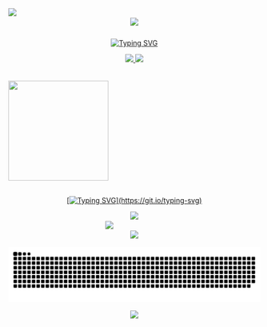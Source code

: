 <img src="https://64.media.tumblr.com/005e37a86478a9c92da7d4d3d7464b40/2bd29f0062317531-b1/s400x600/c7edc142895bc810339223dfddf2aa57ced0c32b.gif" width="1000"/>
<div align="center">
<img height = "80px" src = "https://user-images.githubusercontent.com/92947069/183311882-d6cec5b0-18e8-48cf-a551-098f295fbce5.gif"/>

 ###

[![Typing SVG](https://readme-typing-svg.herokuapp.com?font=Poppins&size=24&pause=500&color=0000FF&v&center=true&width=1000&lines=Seja+muito+bem+vinda(o)+ao+meu+Perfil!+✨)](https://git.io/typing-svg)


<div align="center">
  <a href="https://github.com/nabilasampaio2005/">
  <img height="170em" src="https://github-readme-stats.vercel.app/api?username=nabilasampaio2005&show_icons=true&theme=dark&include_all_commits=true&title_color=0000FF&icon_color=0000FF&count_private=true"/>
  <img height="170em" src="https://github-readme-stats.vercel.app/api/top-langs/?username=nabilasampaio2005&layout=compact&title_color=0000FF&langs_count=7&theme=dark"/>
</div>

<br>

<div style="display: block"><br>
  <div style= "display: grid">
  <img align="center" height="200" width="200" src="https://github.com/nabilasampaio2005/nabilasampaio2005/assets/127144120/2e413209-8970-4920-9df4-a72ee8ded4bc"/>
</div>

<br>

 [![Typing SVG](https://readme-typing-svg.herokuapp.com?font=Poppins&size=24&pause=500&color=0000FF&v&center=true&width=500&lines=+Para+mais+informações;Entre+em+contato!;Me+acompanhe!😉.)](https://git.io/typing-svg)
 
  <div style= "display: grid">
  <a href = "mailto:nabilasampaio@gmail.com"><img src="https://img.shields.io/badge/-Gmail-%23333?style=for-the-badge&logo=gmail&logoColor=white" target="_blank"></a>
  <a style="margin-left: -100px" href="https://www.linkedin.com/in/nabilasampaio/" target="_blank"><img src="https://img.shields.io/badge/-LinkedIn-%230077B5?style=for-the-badge&logo=linkedin&logoColor=white" target="_blank"></a>
  <a href="https://nabilasampaio.wixsite.com/website-1" target="_blank"><img src="https://img.shields.io/badge/Portfólio-%23E60023?style=for-the-badge&logo=devdotto&logoColor=white"></a>
</div> 

![Snake animation](https://github.com/nabilasampaio2005/nabilasampaio2005/blob/output/github-contribution-grid-snake.svg)

<img src="https://64.media.tumblr.com/005e37a86478a9c92da7d4d3d7464b40/2bd29f0062317531-b1/s400x600/c7edc142895bc810339223dfddf2aa57ced0c32b.gif" width="1000"/>
